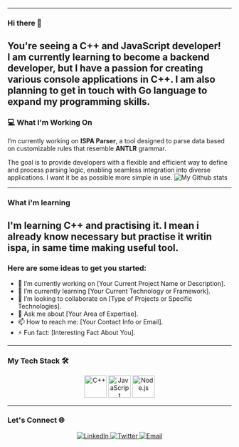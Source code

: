 <!--
 ## Hi there 👋
<div align="center">
    <h1>
        <a href="https://git.io/typing-svg"><img src="https://readme-typing-svg.herokuapp.com?font=Jetbrains+mono&pause=1000&width=435&lines=You're+welcome" alt="Hi there. Welcome to my github"/></a>
    </h1>
</div>
 -->
---
### Hi there 👋
You're seeing a **C++** and **JavaScript** developer!  
I am currently learning to become a **backend developer**, but I have a passion for creating various **console applications** in C++. I am also planning to get in touch with **Go language** to expand my programming skills.
---
<!--
<div align="center">
    <img src="https://static.vecteezy.com/system/resources/previews/010/871/811/original/3d-a-man-is-working-at-home-using-a-laptop-png.png" alt="Working Illustration" width="150" />
</div>
 -->
### 💻 What I'm Working On  
I’m currently working on **ISPA Parser**, a tool designed to parse data based on customizable rules that resemble **ANTLR** grammar.  

The goal is to provide developers with a flexible and efficient way to define and process parsing logic, enabling seamless integration into diverse applications. I want it be as possible more simple in use.
![My Github stats](https://github-readme-stats.vercel.app/api?username=Sinfolke&show_icons=true&hide_title=true&count_private=true&hide=prs&theme=radical)

---
### What i'm learning
I'm learning **C++** and practising it. I mean i already know necessary but practise it writin ispa, in same time making useful tool. 
---
### Here are some ideas to get you started:
- 🔭 I’m currently working on [Your Current Project Name or Description].
- 🌱 I’m currently learning [Your Current Technology or Framework].
- 👯 I’m looking to collaborate on [Type of Projects or Specific Technologies].
- 💬 Ask me about [Your Area of Expertise].
- 📫 How to reach me: [Your Contact Info or Email].
- ⚡ Fun fact: [Interesting Fact About You].

---

### My Tech Stack 🛠️
<div align="center">
  <img src="https://cdn.jsdelivr.net/gh/devicons/devicon/icons/cplusplus/cplusplus-original.svg" alt="C++" width="50" height="50" />
  <img src="https://cdn.jsdelivr.net/gh/devicons/devicon/icons/javascript/javascript-original.svg" alt="JavaScript" width="50" height="50" />
  <img src="https://cdn.jsdelivr.net/gh/devicons/devicon/icons/nodejs/nodejs-original.svg" alt="Node.js" width="50" height="50" />
</div>

---

### Let's Connect 🌐
<div align="center">
  <a href="https://linkedin.com/in/your-profile" target="_blank">
    <img src="https://img.shields.io/badge/LinkedIn-0077B5?style=for-the-badge&logo=linkedin&logoColor=white" alt="LinkedIn" />
  </a>
  <a href="https://twitter.com/your-handle" target="_blank">
    <img src="https://img.shields.io/badge/Twitter-1DA1F2?style=for-the-badge&logo=twitter&logoColor=white" alt="Twitter" />
  </a>
  <a href="mailto:your-email@example.com" target="_blank">
    <img src="https://img.shields.io/badge/Email-D14836?style=for-the-badge&logo=gmail&logoColor=white" alt="Email" />
  </a>
</div>

<!--

- 🔭 I’m currently working on ...
- 🌱 I’m currently learning ...
- 👯 I’m looking to collaborate on ...
- 🤔 I’m looking for help with ...
- 💬 Ask me about ...
- 📫 How to reach me: ...
- 😄 Pronouns: ...
- ⚡ Fun fact: ...
-->
